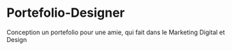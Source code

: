 # Portefolio-Designer
Conception un portefolio pour une amie, qui fait dans le Marketing Digital et Design
